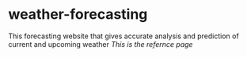 # weather-forecasting
This forecasting website that gives accurate analysis and prediction of current and upcoming weather
*This is the refernce page*
